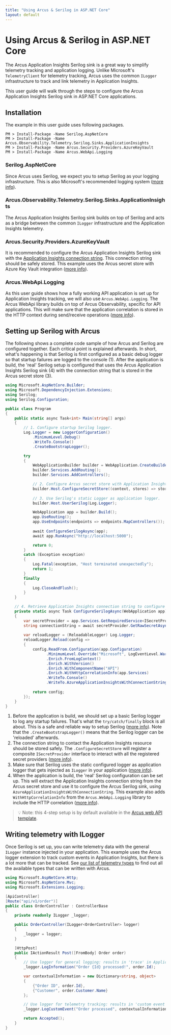 ```yaml
---
title: "Using Arcus & Serilog in ASP.NET Core"
layout: default
---
```


# Using Arcus & Serilog in ASP.NET Core
The Arcus Application Insights Serilog sink is a great way to simplify telemetry tracking and application logging. Unlike Microsoft's `TelemetryClient` for telemetry tracking, Arcus uses the common `ILogger` infrastructure to track and link telemetry in Application Insights.

This user guide will walk through the steps to configure the Arcus Application Insights Serilog sink in ASP.NET Core applications.

## Installation
The example in this user guide uses following packages. 

```shell
PM > Install-Package -Name Serilog.AspNetCore
PM > Install-Package -Name Arcus.Observability.Telemetry.Serilog.Sinks.ApplicationInsights
PM > Install-Package -Name Arcus.Security.Providers.AzureKeyVault
PM > Install-Package -Name Arcus.WebApi.Logging
```

### Serilog.AspNetCore
Since Arcus uses Serilog, we expect you to setup Serilog as your logging infrastructure. This is also Microsoft's recommended logging system ([more info](https://serilog.net/)).

### Arcus.Observability.Telemetry.Serilog.Sinks.ApplicationInsights
The Arcus Application Insights Serilog sink builds on top of Serilog and acts as a bridge between the common `ILogger` infrastructure and the Application Insights telemetry.

### Arcus.Security.Providers.AzureKeyVault
It is recommended to configure the Arcus Application Insights Serilog sink with the [Application Insights connection string](https://docs.microsoft.com/en-us/azure/azure-monitor/app/sdk-connection-string). This connection string should be safely stored. This example uses the Arcus secret store with Azure Key Vault integration ([more info](https://security.arcus-azure.net/features/secret-store)). 

### Arcus.WebApi.Logging
As this user guide shows how a fully working API application is set up for Application Insights tracking, we will also use `Arcus.WebApi.Logging`. The Arcus WebApi library builds on top of Arcus Observability, specific for API applications. This will make sure that the application correlation is stored in the HTTP context during send/receive operations ([more info](https://webapi.arcus-azure.net/)).

## Setting up Serilog with Arcus
The following shows a complete code sample of how Arcus and Serilog are configured together. Each critical point is explained afterwards. In short, what's happening is that Serilog is first configured as a basic debug logger so that startup failures are logged to the console (1). After the application is build, the 'real' Serilog setup is configured that uses the Arcus Application Insights Serilog sink (4) with the connection string that is stored in the Arcus secret store (3).

```csharp
using Microsoft.AspNetCore.Builder;
using Microsoft.DependencyInjection.Extensions;
using Serilog;
using Serilog.Configuration;

public class Program
{
    public static async Task<int> Main(string[] args)
    {
        // 1. Configure startup Serilog logger.
        Log.Logger = new LoggerConfiguration()
            .MinimumLevel.Debug()
            .WriteTo.Console()
            .CreateBootstrapLogger();

        try
        {
            WebApplicationBuilder builder = WebApplication.CreateBuilder(args);
            builder.Services.AddRouting();
            builder.Services.AddControllers();

            // 2. Configure Arcus secret store with Application Insights connection string (more info on secret store: https://security.arcus-azure.net/features/secret-store).
            builder.Host.ConfigureSecretStore((context, stores) => stores.AddAzureKeyVaultWithManagedServiceIdentity(...));
            
            // 3. Use Serilog's static Logger as application logger.
            builder.Host.UserSerilog(Log.Logger);

            WebApplication app = builder.Build();
            app.UseRouting();
            app.UseEndpoints(endpoints => endpoints.MapControllers());
            
            await ConfigureSerilogAsync(app);
            await app.RunAsync("http://localhost:5000");

            return 0;
        }
        catch (Exception exception)
        {
            Log.Fatal(exception, "Host terminated unexpectedly");
            return 1;
        }
        finally
        {
            Log.CloseAndFlush();
        }
    }

    // 4. Retrieve Application Insights connection string to configure the 'real' application logger.
    private static async Task ConfigureSerilogAsync(WebApplication app)
    {
        var secretProvider = app.Services.GetRequiredService<ISecretProvider>();
        string connectionString = await secretProvider.GetRawSecretAsync("APPLICATIONINSIGHTS_CONNECTION_STRING");
            
        var reloadLogger = (ReloadableLogger) Log.Logger;
        reloadLogger.Reload(config =>
        {
            config.ReadFrom.Configuration(app.Configuration)
                  .MinimumLevel.Override("Microsoft", LogEventLevel.Warning)
                  .Enrich.FromLogContext()
                  .Enrich.WithVersion()
                  .Enrich.WithComponentName("API")
                  .Enrich.WithHttpCorrelationInfo(app.Services)
                  .WriteTo.Console()
                  .WriteTo.AzureApplicationInsightsWithConnectionString(connectionString);
            
            return config;
        });
    }
}
```

1. Before the application is build, we should set up a basic Serilog logger to log any startup failures. That's what the `try/catch/finally` block is all about. This is a safe and reliable way to setup Serilog ([more info](https://github.com/serilog/serilog-aspnetcore)). Note that the `.CreateBootstrapLogger()` means that the Serilog logger can be 'reloaded' afterwards.
2. The connection string to contact the Application Insights resource should be stored safely. The `.ConfigureSecretStore` will register a composite `ISecretProvider` interface to interact with all the registered secret providers ([more info](https://security.arcus-azure.net/features/secret-store)).
3. Make sure that Serilog uses the static configured logger as application logger that gets injected as `ILogger` in your application ([more info](https://github.com/serilog/serilog-aspnetcore)).
4. When the application is build, the 'real' Serilog configuration can be set up. This will extract the Application Insights connection string from the Arcus secret store and use it to configure the Arcus Serilog sink, using `AzureApplicationInsightsWithConnectionString`. This example also adds `WithHttpCorrelationInfo` from the `Arcus.WebApi.Logging` library to include the HTTP correlation ([more info](https://webapi.arcus-azure.net/features/correlation)).


> 💡 Note: this 4-step setup is by default available in the [Arcus web API template](https://templates.arcus-azure.net/features/web-api-template).

## Writing telemetry with ILogger
Once Serilog is set up, you can write telemetry data with the general `ILogger` instance injected in your application. This example uses the Arcus logger extension to track custom events in Application Insights, but there is a lot more that can be tracked. See [our list of telemetry types](../03-Features/writing-different-telemetry-types.md) to find out all the available types that can be written with Arcus.

```csharp
using Microsoft.AspNetCore.Http;
using Microsoft.AspNetCore.Mvc;
using Microsoft.Extensions.Logging;

[ApiController]
[Route("api/v1/order")]
public class OrderController : ControllerBase
{
    private readonly ILogger _logger;

    public OrderController(ILogger<OrderController> logger)
    {
        _logger = logger;
    }

    [HttpPost]
    public IActionResult Post([FromBody] Order order)
    {
        // Use logger for general logging: results in 'trace' in Application Insights.
        _logger.LogInformation("Order {Id} processed!", order.Id);

        var contextualInformation = new Dictionary<string, object>
        {
            {"Order ID", order.Id},
            {"Customer", order.Customer.Name}
        };

        // Use logger for telemetry tracking: results in 'custom event' in Application Insights.
        _logger.LogCustomEvent("Order processed", contextualInformation);

        return Accepted();
    }
}
```